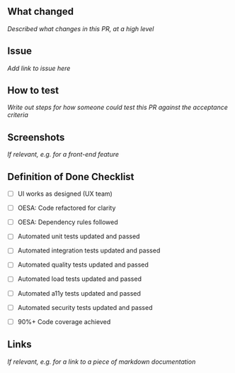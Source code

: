 ## What changed

_Described what changes in this PR, at a high level_

## Issue

_Add link to issue here_

## How to test

_Write out steps for how someone could test this PR against the acceptance criteria_

## Screenshots

_If relevant, e.g. for a front-end feature_

## Definition of Done Checklist
- [ ] UI works as designed (UX team)
- [ ] OESA: Code refactored for clarity
- [ ] OESA: Dependency rules followed
- [ ] Automated unit tests updated and passed
- [ ] Automated integration tests updated and passed
- [ ] Automated quality tests updated and passed
- [ ] Automated load tests updated and passed
- [ ] Automated a11y tests updated and passed
- [ ] Automated security tests updated and passed
- [ ] 90%+ Code coverage achieved


## Links

_If relevant, e.g. for a link to a piece of markdown documentation_
